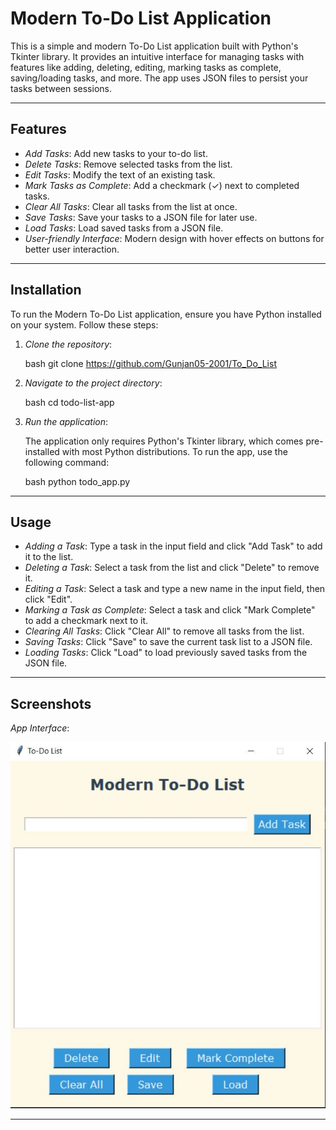 # Modern To-Do List Application

This is a simple and modern To-Do List application built with Python's Tkinter library. It provides an intuitive interface for managing tasks with features like adding, deleting, editing, marking tasks as complete, saving/loading tasks, and more. The app uses JSON files to persist your tasks between sessions.

---

## Features

- *Add Tasks*: Add new tasks to your to-do list.
- *Delete Tasks*: Remove selected tasks from the list.
- *Edit Tasks*: Modify the text of an existing task.
- *Mark Tasks as Complete*: Add a checkmark (✓) next to completed tasks.
- *Clear All Tasks*: Clear all tasks from the list at once.
- *Save Tasks*: Save your tasks to a JSON file for later use.
- *Load Tasks*: Load saved tasks from a JSON file.
- *User-friendly Interface*: Modern design with hover effects on buttons for better user interaction.

---

## Installation

To run the Modern To-Do List application, ensure you have Python installed on your system. Follow these steps:

1. *Clone the repository*:

   bash
   git clone https://github.com/Gunjan05-2001/To_Do_List
   

2. *Navigate to the project directory*:

   bash
   cd todo-list-app
   

3. *Run the application*:

   The application only requires Python's Tkinter library, which comes pre-installed with most Python distributions. To run the app, use the following command:

   bash
   python todo_app.py
   

---

## Usage

- *Adding a Task*: Type a task in the input field and click "Add Task" to add it to the list.
- *Deleting a Task*: Select a task from the list and click "Delete" to remove it.
- *Editing a Task*: Select a task and type a new name in the input field, then click "Edit".
- *Marking a Task as Complete*: Select a task and click "Mark Complete" to add a checkmark next to it.
- *Clearing All Tasks*: Click "Clear All" to remove all tasks from the list.
- *Saving Tasks*: Click "Save" to save the current task list to a JSON file.
- *Loading Tasks*: Click "Load" to load previously saved tasks from the JSON file.

---

## Screenshots

*App Interface*:

![image alt](https://github.com/Gunjan05-2001/To_Do_List/blob/main/to_do_list.JPG)

---
